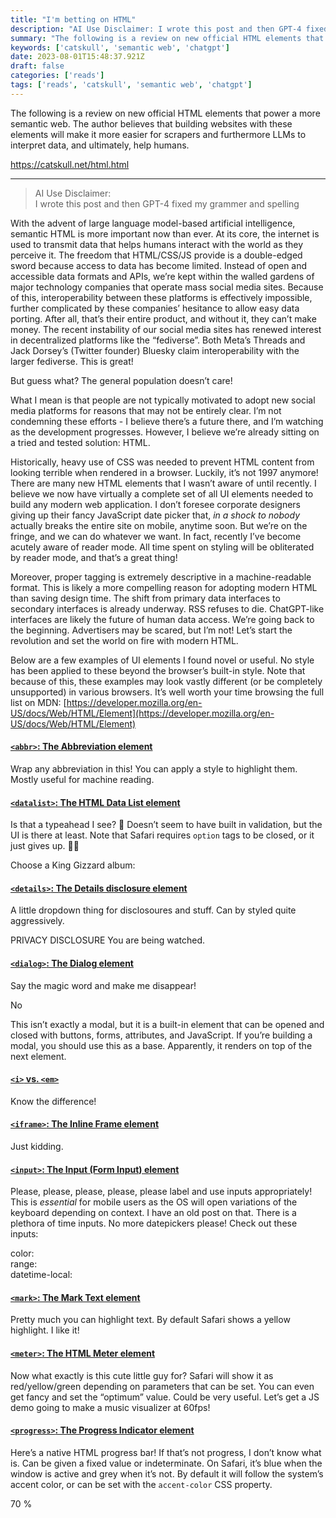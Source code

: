```yaml
---
title: "I'm betting on HTML"
description: "AI Use Disclaimer: I wrote this post and then GPT-4 fixed my grammer and spelling"
summary: "The following is a review on new official HTML elements that power a more semantic web. The author believes that building websites with these elements will make it more easier for scrapers and furthermore LLMs to interpret data, and ultimately, help humans."
keywords: ['catskull', 'semantic web', 'chatgpt']
date: 2023-08-01T15:48:37.921Z
draft: false
categories: ['reads']
tags: ['reads', 'catskull', 'semantic web', 'chatgpt']
---
```


The following is a review on new official HTML elements that power a more semantic web. The author believes that building websites with these elements will make it more easier for scrapers and furthermore LLMs to interpret data, and ultimately, help humans.

https://catskull.net/html.html 

---

> AI Use Disclaimer:  
> I wrote this post and then GPT-4 fixed my grammer and spelling

With the advent of large language model-based artificial intelligence, semantic HTML is more important now than ever. At its core, the internet is used to transmit data that helps humans interact with the world as they perceive it. The freedom that HTML/CSS/JS provide is a double-edged sword because access to data has become limited. Instead of open and accessible data formats and APIs, we’re kept within the walled gardens of major technology companies that operate mass social media sites. Because of this, interoperability between these platforms is effectively impossible, further complicated by these companies’ hesitance to allow easy data porting. After all, that’s their entire product, and without it, they can’t make money. The recent instability of our social media sites has renewed interest in decentralized platforms like the “fediverse”. Both Meta’s Threads and Jack Dorsey’s (Twitter founder) Bluesky claim interoperability with the larger fediverse. This is great!

But guess what? The general population doesn’t care!

What I mean is that people are not typically motivated to adopt new social media platforms for reasons that may not be entirely clear. I’m not condemning these efforts - I believe there’s a future there, and I’m watching as the development progresses. However, I believe we’re already sitting on a tried and tested solution: HTML.

Historically, heavy use of CSS was needed to prevent HTML content from looking terrible when rendered in a browser. Luckily, it’s not 1997 anymore! There are many new HTML elements that I wasn’t aware of until recently. I believe we now have virtually a complete set of all UI elements needed to build any modern web application. I don’t foresee corporate designers giving up their fancy JavaScript date picker that, _in a shock to nobody_ actually breaks the entire site on mobile, anytime soon. But we’re on the fringe, and we can do whatever we want. In fact, recently I’ve become acutely aware of reader mode. All time spent on styling will be obliterated by reader mode, and that’s a great thing!

Moreover, proper tagging is extremely descriptive in a machine-readable format. This is likely a more compelling reason for adopting modern HTML than saving design time. The shift from primary data interfaces to secondary interfaces is already underway. RSS refuses to die. ChatGPT-like interfaces are likely the future of human data access. We’re going back to the beginning. Advertisers may be scared, but I’m not! Let’s start the revolution and set the world on fire with modern HTML.

Below are a few examples of UI elements I found novel or useful. No style has been applied to these beyond the browser’s built-in style. Note that because of this, these examples may look vastly different (or be completely unsupported) in various browsers. It’s well worth your time browsing the full list on MDN: [https://developer.mozilla.org/en-US/docs/Web/HTML/Element](https://developer.mozilla.org/en-US/docs/Web/HTML/Element)

#### [`<abbr>`: The Abbreviation element](https://developer.mozilla.org/en-US/docs/Web/HTML/Element/abbr)

Wrap any abbreviation in this! You can apply a style to highlight them. Mostly useful for machine reading.

#### [`<datalist>`: The HTML Data List element](https://developer.mozilla.org/en-US/docs/Web/HTML/Element/datalist)

Is that a typeahead I see? 🧐 Doesn’t seem to have built in validation, but the UI is there at least. Note that Safari requires `option` tags to be closed, or it just gives up. 😮‍💨

Choose a King Gizzard album: 

#### [`<details>`: The Details disclosure element](https://developer.mozilla.org/en-US/docs/Web/HTML/Element/details)

A little dropdown thing for disclosoures and stuff. Can by styled quite aggressively.

PRIVACY DISCLOSURE You are being watched.

#### [`<dialog>`: The Dialog element](https://developer.mozilla.org/en-US/docs/Web/HTML/Element/dialog)

Say the magic word and make me disappear!

No

This isn’t exactly a modal, but it is a built-in element that can be opened and closed with buttons, forms, attributes, and JavaScript. If you’re building a modal, you should use this as a base. Apparently, it renders on top of the next element.

#### [`<i>` vs. `<em>`](https://developer.mozilla.org/en-US/docs/Web/HTML/Element/em#i_vs._em)

Know the difference!

#### [`<iframe>`: The Inline Frame element](https://www.youtube.com/watch?v=Htc-XeJwHyk)

Just kidding.

#### [`<input>`: The Input (Form Input) element](https://developer.mozilla.org/en-US/docs/Web/HTML/Element/input)

Please, please, please, please, please label and use inputs appropriately! This is _essential_ for mobile users as the OS will open variations of the keyboard depending on context. I have an old post on that. There is a plethora of time inputs. No more datepickers please! Check out these inputs:

color:   
range:   
datetime-local: 

#### [`<mark>`: The Mark Text element](https://developer.mozilla.org/en-US/docs/Web/HTML/Element/mark)

Pretty much you can highlight text. By default Safari shows a yellow highlight. I like it!

#### [`<meter>`: The HTML Meter element](https://developer.mozilla.org/en-US/docs/Web/HTML/Element/meter)

Now what exactly is this cute little guy for? Safari will show it as red/yellow/green depending on parameters that can be set. You can even get fancy and set the “optimum” value. Could be very useful. Let’s get a JS demo going to make a music visualizer at 60fps!

#### [`<progress>`: The Progress Indicator element](https://developer.mozilla.org/en-US/docs/Web/HTML/Element/progress)

Here’s a native HTML progress bar! If that’s not progress, I don’t know what is. Can be given a fixed value or indeterminate. On Safari, it’s blue when the window is active and grey when it’s not. By default it will follow the system’s accent color, or can be set with the `accent-color` CSS property.

70 %